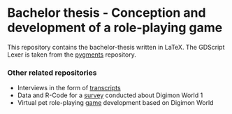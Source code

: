 # Bachelor thesis - Conception and development of a role-playing game
This repository contains the bachelor-thesis written in LaTeX. The GDScript Lexer is taken from the [pygments](https://github.com/pygments/pygments/blob/master/pygments/lexers/gdscript.py) repository.

### Other related repositories
* Interviews in the form of [transcripts](https://github.com/Morphclue/digimon-world-transcripts) 
* Data and R-Code for a [survey](https://github.com/Morphclue/digimon-world-survey) conducted about Digimon World 1
* Virtual pet role-playing [game](https://github.com/Morphclue/evo-world) development based on Digimon World
